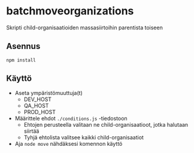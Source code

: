 # batchmoveorganizations

Skripti child-organisaatioiden massasiirtoihin parentista toiseen

## Asennus

`npm install`

## Käyttö

 * Aseta ympäristömuuttuja(t)
   * DEV_HOST
   * QA_HOST
   * PROD_HOST
 * Määrittele ehdot `./conditions.js` -tiedostoon
   * Ehtojen perusteella valitaan ne child-organisaatioot, jotka halutaan 
     siirtää
   * Tyhjä ehtolista valitsee kaikki child-organisaatiot
 * Aja `node move` nähdäksesi komennon käyttö
